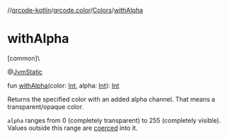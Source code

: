 //[qrcode-kotlin](../../../index.md)/[qrcode.color](../index.md)/[Colors](index.md)/[withAlpha](with-alpha.md)

# withAlpha

[common]\

@[JvmStatic](https://kotlinlang.org/api/latest/jvm/stdlib/kotlin-stdlib/kotlin.jvm/-jvm-static/index.html)

fun [withAlpha](with-alpha.md)(color: [Int](https://kotlinlang.org/api/latest/jvm/stdlib/kotlin-stdlib/kotlin/-int/index.html), alpha: [Int](https://kotlinlang.org/api/latest/jvm/stdlib/kotlin-stdlib/kotlin/-int/index.html)): [Int](https://kotlinlang.org/api/latest/jvm/stdlib/kotlin-stdlib/kotlin/-int/index.html)

Returns the specified color with an added alpha channel. That means a transparent/opaque color.

`alpha` ranges from 0 (completely transparent) to 255 (completely visible). Values outside this range are [coerced](https://kotlinlang.org/api/latest/jvm/stdlib/kotlin-stdlib/kotlin.ranges/index.html) into it.
